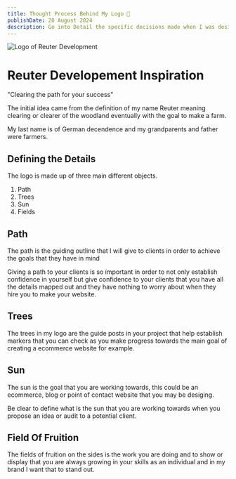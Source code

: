 ```yaml
---
title: Thought Process Behind My Logo 👋
publishDate: 20 August 2024
description: Go into Detail the specific decisions made when I was designing my logo and brand.
---
```


![Logo of Reuter Development](/assets/reuterDark.png)

# Reuter Developement Inspiration

"Clearing the path for your success"

The initial idea came from the definition of my name Reuter meaning clearing or clearer of the woodland eventually with the goal to make a farm.  

My last name is of German decendence and my grandparents and father were farmers. 

## Defining the Details

The logo is made up of three main different objects.

1. Path
2. Trees
3. Sun
4. Fields


## Path

The path is the guiding outline that I will give to clients in order to achieve the goals that they have in mind

Giving a path to your clients is so important in order to not only establish confidence in yourself but give confidence to your clients that you have all the details mapped out and they have nothing to worry about when they hire you to make your website.


##  Trees

The trees in my logo are the guide posts in your project that help establish markers that you can check as you make progress towards the main goal of creating a ecommerce website for example. 

## Sun

The sun is the goal that you are working towards, this could be an ecommerce, blog or point of contact website that you may be desiging. 

Be clear to define what is the sun that you are working towards when you propose an idea or audit to a potential client.


## Field Of Fruition

The fields of fruition on the sides is the work you are doing and to show or display that you are always growing in your skills as an individual and in my brand I want that to stand out. 
